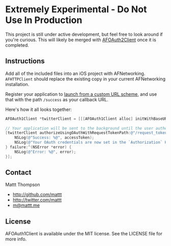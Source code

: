 # Extremely Experimental - Do Not Use In Production

This project is still under active development, but feel free to look around if you're curious. This will likely be merged with [AFOAuth2Client](https://github.com/AFNetworking/AFOAuth2Client) once it is completed.

## Instructions

Add all of the included files into an iOS project with AFNetworking. `AFHTTPClient` should replace the existing copy in your current AFNetworking installation.

Register your application to [launch from a custom URL scheme](http://iphonedevelopertips.com/cocoa/launching-your-own-application-via-a-custom-url-scheme.html), and use that with the path `/success` as your callback URL.

Here's how it all looks together:

``` objective-c
AFOAuth1Client *twitterClient = [[[AFOAuth1Client alloc] initWithBaseURL:[NSURL URLWithString:@"https://twitter.com/oauth/"] key:@"..." secret:@"..."] autorelease];
    
// Your application will be sent to the background until the user authenticates, and then the app will be brought back using the callback URL
[twitterClient authorizeUsingOAuthWithRequestTokenPath:@"/request_token" userAuthorizationPath:@"/authorize" callbackURL:[NSURL URLWithString:@"x-com-YOUR-APP-SCHEME://success"] accessTokenPath:@"/access_token" success:^(AFOAuth1Token *accessToken) {
    NSLog(@"Success: %@", accessToken);
    NSLog(@"Your OAuth credentials are now set in the `Authorization` HTTP header");
} failure:^(NSError *error) {
    NSLog(@"Error: %@", error);
}];
```

## Contact

Mattt Thompson

- http://github.com/mattt
- http://twitter.com/mattt
- m@mattt.me

## License

AFOAuth1Client is available under the MIT license. See the LICENSE file for more info.



